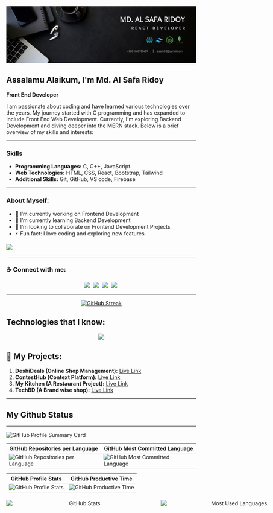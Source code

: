 <!-- banner image -->
<img src='./picture/banner.png'>

## Assalamu Alaikum, I'm Md. Al Safa Ridoy

**Front End Developer**

I am passionate about coding and have learned various technologies over the years. My journey started with C programming and has expanded to include Front End Web Development. Currently, I'm exploring Backend Development and diving deeper into the MERN stack. Below is a brief overview of my skills and interests:

---

### Skills

- **Programming Languages:** C, C++, JavaScript
- **Web Technologies:** HTML, CSS, React, Bootstrap, Tailwind
- **Additional Skills:** Git, GitHub, VS code, Firebase

---

### About Myself:

- 🔭 I’m currently working on Frontend Development
- 🌱 I’m currently learning Backend Development
- 👯 I’m looking to collaborate on Frontend Development Projects
- ⚡ Fun fact: I love coding and exploring new features.

![](https://komarev.com/ghpvc/?username=alsafa012)

---

### ☕ Connect with me:

<p align="center">
  <a href="https://github.com/alsafa012" class="contact-badge"><img src="https://img.shields.io/badge/-GitHub-181717?style=flat&logo=github&logoColor=white"></a>&nbsp;
  <a href="mailto:alsafa012@gmail.com" class="contact-badge"><img src="https://img.shields.io/badge/-Gmail-D14836?style=flat&logo=gmail&logoColor=white"></a>&nbsp;
  <a href="https://www.linkedin.com/in/alsafa012/" class="contact-badge"><img src="https://img.shields.io/badge/-LinkedIn-0077B5?style=flat&logo=linkedin&logoColor=white"></a>&nbsp;
  <a href="https://www.facebook.com/rjridoy012" class="contact-badge"><img src="https://img.shields.io/badge/-Facebook-1877F2?style=flat&logo=facebook&logoColor=white"></a>&nbsp;
</p>

---

<!-- readme-streak-stats -->
<p align="center">
<a href="https://git.io/streak-stats"><img src="https://github-readme-streak-stats.herokuapp.com?user=alsafa012&theme=flag-india" alt="GitHub Streak" /></a>
</p>

<!--  -->

## Technologies that I know:

<!-- which technology I know -->
<p align="center">
  <a href="#">
    <img src="https://skillicons.dev/icons?i=react,js,tailwind,css,html,express,mongodb,nodejs" />
  </a>
<!--  -->

## 🧾 My Projects:

1. **DeshiDeals (Online Shop Management):** [Live Link](https://contest-hub-5feeb.web.app)
2. **ContestHub (Context Platform):** [Live Link](https://online-shop-project-ten.vercel.app)
3. **My Kitchen (A Restaurant Project):** [Live Link](https://restaurant-project-client.vercel.app)
4. **TechBD (A Brand wise shop):** [Live Link](https://techbd-shop.web.app)

---

## My Github Status

---

![GitHub Profile Summary Card](https://github-profile-summary-cards.vercel.app/api/cards/profile-details?username=alsafa012&theme=moltack)

| GitHub Repositories per Language                                                                                                                   | GitHub Most Committed Language                                                                                                                     |
| -------------------------------------------------------------------------------------------------------------------------------------------------- | -------------------------------------------------------------------------------------------------------------------------------------------------- |
| ![GitHub Repositories per Language](https://github-profile-summary-cards.vercel.app/api/cards/repos-per-language?username=alsafa012&theme=moltack) | ![GitHub Most Committed Language](https://github-profile-summary-cards.vercel.app/api/cards/most-commit-language?username=alsafa012&theme=moltack) |

| GitHub Profile Stats                                                                                                      | GitHub Productive Time                                                                                                                            |
| ------------------------------------------------------------------------------------------------------------------------- | ------------------------------------------------------------------------------------------------------------------------------------------------- |
| ![GitHub Profile Stats](https://github-profile-summary-cards.vercel.app/api/cards/stats?username=alsafa012&theme=moltack) | ![GitHub Productive Time](https://github-profile-summary-cards.vercel.app/api/cards/productive-time?username=alsafa012&theme=moltack&utcOffset=8) |

<!-- GitHub Stats and Most Used Languages with Same Width -->
<div align="center" style="display: flex; gap: 10px; margin:20px 0 ">
  <a href="#">
    <img src="https://github-readme-stats.vercel.app/api?username=alsafa012&show_icons=true&locale=en" alt="GitHub Stats" style="display: inline-block; width: 400px;" />
  </a>
  <a href="https://github.com/alsafa012">
    <img src="https://github-readme-stats.vercel.app/api/top-langs/?username=alsafa012&layout=compact" alt="Most Used Languages" style="display: inline-block; width: 400px;" />
  </a>
</div>

